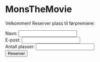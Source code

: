 <!-- index.html -->
<!DOCTYPE html>
<html lang="no">
<head>
  <meta charset="UTF-8" />
  <title>Reserver plass til filmen</title>
</head>
<body>
  <h1>MonsTheMovie</h1>
  <p>Velkommen! Reserver plass til førpremiere:</p>

  <form action="/reserver" method="POST">
    Navn: <input name="navn" required><br>
    E-post: <input type="email" name="epost" required><br>
    Antall plasser: <input type="number" name="plasser" min="1" required><br>
    <button type="submit">Reserver</button>
  </form>
</body>
</html>
